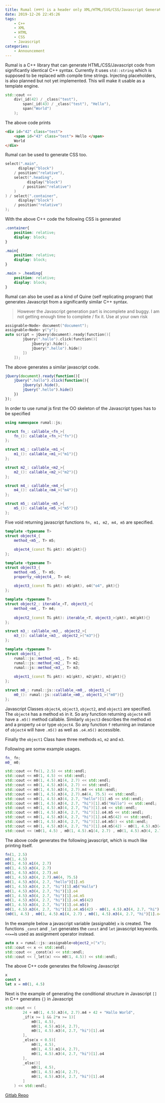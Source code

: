 ```yaml
---
title: Rumal (রুমাল) is a header only XML/HTML/SVG/CSS/Javascript Generator C++ library
date: 2019-12-26 22:45:26
tags: 
    - C++
    - XML
    - HTML
    - CSS
    - Javascript
categories:
    - Announcement
---
```


Rumal is a C++ library that can generate HTML/CSS/Javascript code from significantly identical C++ syntax. 
Currently it uses `std::string` which is supposed to be replaced with compile time strings. Injecting placeholders, is also planned but not yet implemented.
This will make it usable as a template engine.


```c++
std::cout << 
    div(_id(42) / _class("test"),
        span(_id(43) / _class("test"), "Hello"),
        span("World")
    );
```
<!--more-->

The above code prints 

```html
<div id="42" class="test">
    <span id="43" class="test"> Hello </span>
    World
</div>
```

Rumal can be used to generate CSS too.

```c++
select(".main", 
      display("block") 
    / position("relative"), 
    select(".heading", 
          display("block") 
        / position("relative")
    )
) / select(".container", 
      display("block") 
    / position("relative")
);
```

With the above C++ code the following CSS is generated

```css
.container{
    position: relative; 
    display: block;
}

.main{
    position: relative;
    display: block;
}

.main > .heading{
    position: relative;
    display: block;
}
```

Rumal can also be used as a kind of Quine (self replicating program) that generates Javascript from a significantly similar C++ syntax.

> However the Javascript generation part is incomplete and buggy. I am not getting enough time to complete / fix it. Use at your own risk

```c++
assignable<Node> document("document");
assignable<Node> y("y");
auto script = jQuery(document).ready(function()[
        jQuery(".hallo").click(function()[
            jQuery(y).hide(),
            jQuery(".hello").hide()
        ])
    ]);
```

The above generates a similar javascript code.

```javascript
jQuery(document).ready(function()[
    jQuery(".hallo").click(function(){
        jQuery(y).hide(),
        jQuery(".hello").hide()
    })
});
```

In order to use rumal js first the OO skeleton of the Javascript types has to be specified

```c++
using namespace rumal::js;

struct fn_: callable_<fn_>{
    fn_(): callable_<fn_>("fn"){}
};

struct m1_: callable_<m1_>{
    m1_(): callable_<m1_>("m1"){}
};

struct m2_: callable_<m2_>{
    m2_(): callable_<m2_>("m2"){}
};

struct m4_: callable_<m4_>{
    m4_(): callable_<m4_>("m4"){}
};

struct m5_: callable_<m5_>{
    m5_(): callable_<m5_>("m5"){}
};
```
Five void returning javascript functions `fn, m1, m2, m4, m5` are specified.

```c++
template <typename T>
struct object4_{
    method_<m5_, T> m5;
    
    object4_(const T& pkt): m5(pkt){}
};

template <typename T>
struct object3_{
    method_<m5_, T> m5;
    property_<object4_, T> o4;
    
    object3_(const T& pkt): m5(pkt), o4("o4", pkt){}
};

template <typename T>
struct object2_: iterable_<T, object3_>{
    method_<m4_, T> m4;
    
    object2_(const T& pkt): iterable_<T, object3_>(pkt), m4(pkt){}
};

struct m3_: callable_<m3_, object2_>{
    m3_(): callable_<m3_, object2_>("m3"){}
};

template <typename T>
struct object1_{
    rumal::js::method_<m1_, T> m1;
    rumal::js::method_<m2_, T> m2;
    rumal::js::method_<m3_, T> m3;
    
    object1_(const T& pkt): m1(pkt), m2(pkt), m3(pkt){}
};

struct m0_: rumal::js::callable_<m0_, object1_>{
    m0_(): rumal::js::callable_<m0_, object1_>("m0"){}
};
```

Javascript Classes `object4`, `object3`, `object2`, and `object1` are specified. The `object4` has a method `m5` in it. So any function returning `object4` will have a `.m5()` method callable. Similarly `object3` describes the method `m5` and a property `o4` or type `object4`. So any function `f` returning an instance of `object4` will have `.m5()` as well as `.o4.m5()` accessible.

Finally the `object1` Class have three methods `m1`, `m2` and `m3`.

Following are somw example usages.

```c++
fn_ fn;
m0_ m0;

std::cout << fn(1, 2.5) << std::endl;
std::cout << m0(1, 4.5) << std::endl;
std::cout << m0(1, 4.5).m1(4, 2.7) << std::endl;
std::cout << m0(1, 4.5).m3(4, 2.7) << std::endl;
std::cout << m0(1, 4.5).m3(4, 2.7).m4 << std::endl;
std::cout << m0(1, 4.5).m3(4, 2.7).m4(4, 75.5) << std::endl;
std::cout << m0(1, 4.5).m3(4, 2.7, "hello")[1].m5 << std::endl;
std::cout << m0(1, 4.5).m3(4, 2.7, "hi")[1].m5("Hallo") << std::endl;
std::cout << m0(1, 4.5).m3(4, 2.7, "hi")[1].o4 << std::endl;
std::cout << m0(1, 4.5).m3(4, 2.7, "hi")[1].o4.m5 << std::endl;
std::cout << m0(1, 4.5).m3(4, 2.7, "hi")[1].o4.m5(42) << std::endl;
std::cout << m0(1, 4.5).m3(4, 2.7, "hi")[1].o4.m5() << std::endl;
std::cout << m0(1, 4.5).m3(4, 2.7, "hi")[1].o4.m5(42) - m0(1, 4.5).m3(4, 2.7, "hi")[1].o4 + fn * m0 << std::endl;
std::cout << (m0(1, 4.5) , m0(1, 4.5).m1(4, 2.7) , m0(1, 4.5).m3(4, 2.7, "hi")[1].o4) << std::endl;
```

The above code generates the following javascript, which is much like printing itself.

```js
fn(1, 2.5)
m0(1, 4.5)
m0(1, 4.5).m1(4, 2.7)
m0(1, 4.5).m3(4, 2.7)
m0(1, 4.5).m3(4, 2.7).m4
m0(1, 4.5).m3(4, 2.7).m4(4, 75.5)
m0(1, 4.5).m3(4, 2.7, "hello")[1].m5
m0(1, 4.5).m3(4, 2.7, "hi")[1].m5("Hallo")
m0(1, 4.5).m3(4, 2.7, "hi")[1].o4
m0(1, 4.5).m3(4, 2.7, "hi")[1].o4.m5
m0(1, 4.5).m3(4, 2.7, "hi")[1].o4.m5(42)
m0(1, 4.5).m3(4, 2.7, "hi")[1].o4.m5()
m0(1, 4.5).m3(4, 2.7, "hi")[1].o4.m5(42) - m0(1, 4.5).m3(4, 2.7, "hi")[1].o4 + fn * m0
(m0(1, 4.5) , m0(1, 4.5).m1(4, 2.7) , m0(1, 4.5).m3(4, 2.7, "hi")[1].o4)
```
In the example below a javascript variable (assignable) `x` is created. The functions `_const` and `_let` generates the `const` and `let` javascript keywords. `<<==`is used as assignment operator instead.

```c++
auto x = rumal::js::assignable<object2_>("x");
std::cout << x << std::endl;
std::cout << _const(x) << std::endl;
std::cout << (_let(x) <<= m0(1, 4.5)) << std::endl;
```
The above C++ code generates the following Javascript
```js
x
const x
let x = m0(1, 4.5)
```

Next is the example of generating the conditional structure in Javascript `[]` in C++ generates `{}` in Javascript

```c++
std::cout << (
        24 + m0(1, 4.5).m3(4, 2.7).m4 + 42 + "Hallo World",
        _if(x >= 1 && 2*x >= 1)[
            m0(1, 4.5), 
            m0(1, 4.5).m1(4, 2.7),
            m0(1, 4.5).m3(4, 2.7, "hi")[1].o4
        ],
        _else(x < 0.5)[
            m0(1, 4.5), 
            m0(1, 4.5).m1(4, 2.7),
            m0(1, 4.5).m3(4, 2.7, "hi")[1].o4
        ],
        _else()[
            m0(1, 4.5), 
            m0(1, 4.5).m1(4, 2.7),
            m0(1, 4.5).m3(4, 2.7, "hi")[1].o4
        ]
    ) << std::endl;
```

[Gitlab Repo](https://gitlab.com/neel.basu/rumal)